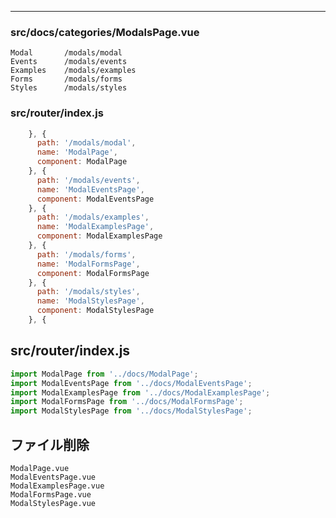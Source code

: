 _________________________________________________________________________________
### src/docs/categories/ModalsPage.vue
```
Modal       /modals/modal
Events      /modals/events
Examples    /modals/examples
Forms       /modals/forms
Styles      /modals/styles
```

### src/router/index.js
```js
    }, {
      path: '/modals/modal',
      name: 'ModalPage',
      component: ModalPage
    }, {
      path: '/modals/events',
      name: 'ModalEventsPage',
      component: ModalEventsPage
    }, {
      path: '/modals/examples',
      name: 'ModalExamplesPage',
      component: ModalExamplesPage
    }, {
      path: '/modals/forms',
      name: 'ModalFormsPage',
      component: ModalFormsPage
    }, {
      path: '/modals/styles',
      name: 'ModalStylesPage',
      component: ModalStylesPage
    }, {
```

## src/router/index.js
```js
import ModalPage from '../docs/ModalPage';
import ModalEventsPage from '../docs/ModalEventsPage';
import ModalExamplesPage from '../docs/ModalExamplesPage';
import ModalFormsPage from '../docs/ModalFormsPage';
import ModalStylesPage from '../docs/ModalStylesPage';
```

## ファイル削除
```
ModalPage.vue
ModalEventsPage.vue
ModalExamplesPage.vue
ModalFormsPage.vue
ModalStylesPage.vue
```

